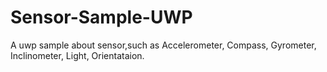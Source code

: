 # Sensor-Sample-UWP
A uwp sample about sensor,such as Accelerometer, Compass, Gyrometer, Inclinometer, Light, Orientataion.
